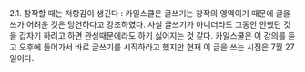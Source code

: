 2.1. 창작할 때는 저항감이 생긴다
: 카일스쿨은 글쓰기는 창작의 영역이기 때문에 글을 쓰가 어려운 것은 당연하다고 강조하였다. 사실 글쓰기가 아니더라도 그동안 안했던 것을 갑자기 하려고 하면 관성때문에라도 하기 싫어지는 것 같다.
카일스쿨은 이 강의를 듣고 오후에 들어가서 바로 글쓰기를 시작하라고 했지만 현재 이 글을 쓰는 시점은 7월 27일이다.
